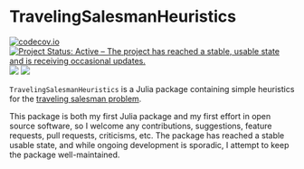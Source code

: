 # TravelingSalesmanHeuristics

[![codecov.io](https://codecov.io/github/evanfields/TravelingSalesmanHeuristics.jl/coverage.svg?branch=master)](https://codecov.io/github/evanfields/TravelingSalesmanHeuristics.jl?branch=master)
[![Project Status: Active – The project has reached a stable, usable state and is receiving occasional updates.](https://www.repostatus.org/badges/latest/active.svg)](https://www.repostatus.org/#active)
[![](https://img.shields.io/badge/docs-stable-blue.svg)](https://evanfields.github.io/TravelingSalesmanHeuristics.jl/stable)
[![](https://img.shields.io/badge/docs-dev-blue.svg)](https://evanfields.github.io/TravelingSalesmanHeuristics.jl/dev)

`TravelingSalesmanHeuristics` is a Julia package containing simple heuristics for the [traveling salesman problem](https://en.wikipedia.org/wiki/Travelling_salesman_problem). 

This package is both my first Julia package and my first effort in open source software, so I welcome any contributions, suggestions, feature requests, pull requests, criticisms, etc. The package has reached a stable usable state, and while ongoing development is sporadic, I attempt to keep the package well-maintained.
